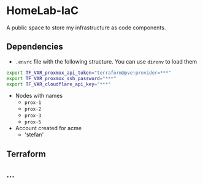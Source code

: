 # HomeLab-IaC

A public space to store my infrastructure as code components.

## Dependencies


- `.envrc` file with the following structure. You can use `direnv` to load them
```sh
export TF_VAR_proxmox_api_token="terraform@pve!provider=***"
export TF_VAR_proxmox_ssh_password="***"
export TF_VAR_cloudflare_api_key="***"
```
- Nodes with names
    - `prox-1`
    - `prox-2`
    - `prox-3`
    - `prox-5`
- Account created for acme
    - 'stefan'

## Terraform

## ...

